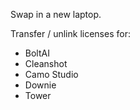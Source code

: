 Swap in a new laptop.

Transfer / unlink licenses for:

* BoltAI
* Cleanshot
* Camo Studio
* Downie
* Tower
